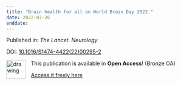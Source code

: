 ```yaml
---
title: "Brain health for all on World Brain Day 2022."
date: 2022-07-26
enddate:
---
```


Published in: *The Lancet. Neurology*

DOI: [10.1016/S1474-4422(22)00295-2](https://doi.org/10.1016/S1474-4422(22)00295-2)

<img src="https://upload.wikimedia.org/wikipedia/commons/thumb/7/77/Open_Access_logo_PLoS_transparent.svg/800px-Open_Access_logo_PLoS_transparent.svg.png" alt="drawing" width="50" align="left"/> &nbsp;&nbsp;&nbsp;This publication is available in **Open Access**! (Bronze OA)

&nbsp;&nbsp;&nbsp;<a href="http://www.thelancet.com/article/S1474442222002952/pdf">Access it freely here</a>

